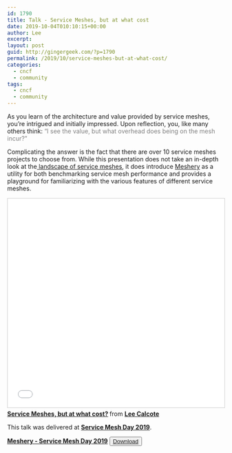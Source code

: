 ```yaml
---
id: 1790
title: Talk - Service Meshes, but at what cost
date: 2019-10-04T010:10:15+00:00
author: Lee
excerpt: 
layout: post
guid: http://gingergeek.com/?p=1790
permalink: /2019/10/service-meshes-but-at-what-cost/
categories:
  - cncf
  - community
tags:
  - cncf
  - community
---
```



<p>As you learn of the architecture and value provided by service meshes, you’re intrigued and initially impressed. Upon reflection, you, like many others think: <font style="color:grey;position:inline;">“I see the value, but what overhead does being on the mesh incur?” </font></p>

<p>Complicating the answer is the fact that there are over 10 service meshes projects to choose from. While this presentation does not take an in-depth look at the<a href="https://layer5.io/landscape"> landscape of service meshes</a>, it does introduce <a href="https://layer5.io/meshery">Meshery</a> as a utility for both benchmarking service mesh performance and provides a playground for familiarizing with the various features of different service meshes.</p>

<iframe src="//www.slideshare.net/slideshow/embed_code/key/3PGWiGNg12FP8O" width="595" height="485" frameborder="0" marginwidth="0" marginheight="0" scrolling="no" style="border:1px solid #CCC; border-width:1px; margin-bottom:5px; max-width: 100%;" allowfullscreen> </iframe> <div style="margin-bottom:5px"> <strong> <a href="//www.slideshare.net/leecalcote/service-meshes-but-at-what-cost" title="Service Meshes, but at what cost?" target="_blank">Service Meshes, but at what cost?</a> </strong> from <strong><a href="https://www.slideshare.net/leecalcote" target="_blank">Lee Calcote</a></strong> </div>

<p>This talk was delivered at <a href="https://servicemeshday.com"><b>Service Mesh Day 2019</b></a>.</p>

<a href="./assets/Meshery-Service-Mesh-Day-2019.pdf">
<b>Meshery - Service Mesh Day 2019</b></a>

<button>
<a href="./assets/Meshery-Service-Mesh-Day-2019.pdf" download="Meshery Service Mesh Day 2019"> Download </a> 
</button>
<!-- /wp:file -->